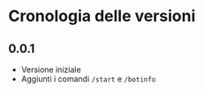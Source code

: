 # Cronologia delle versioni

## 0.0.1
- Versione iniziale
- Aggiunti i comandi `/start` e `/botinfo`